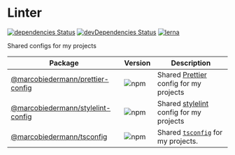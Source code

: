 # Linter

[![dependencies Status](https://david-dm.org/marcobiedermann/linter/status.svg)](https://david-dm.org/marcobiedermann/linter)
[![devDependencies Status](https://david-dm.org/marcobiedermann/linter/dev-status.svg)](https://david-dm.org/marcobiedermann/linter?type=dev)
[![lerna](https://img.shields.io/badge/maintained%20with-lerna-cc00ff.svg)](https://lerna.js.org/)

Shared configs for my projects

| Package                                                        | Version                                                                | Description                                                                                           |
| -------------------------------------------------------------- | ---------------------------------------------------------------------- | ----------------------------------------------------------------------------------------------------- |
| [@marcobiedermann/prettier-config](packages/prettier-config)   | ![npm](https://img.shields.io/npm/v/@marcobiedermann/prettier-config)  | Shared [Prettier](https://prettier.io/) config for my projects                                        |
| [@marcobiedermann/stylelint-config](packages/stylelint-config) | ![npm](https://img.shields.io/npm/v/@marcobiedermann/stylelint-config) | Shared [stylelint](https://stylelint.io/) config for my projects                                      |
| [@marcobiedermann/tsconfig](packages/tsconfig)                 | ![npm](https://img.shields.io/npm/v/@marcobiedermann/tsconfig)         | Shared [`tsconfig`](https://www.typescriptlang.org/docs/handbook/tsconfig-json.html) for my projects. |

